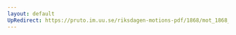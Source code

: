 ```yaml
---
layout: default
UpRedirect: https://pruto.im.uu.se/riksdagen-motions-pdf/1868/mot_1868__fk__69/mot_1868__fk__69-001.pdf
---
```

